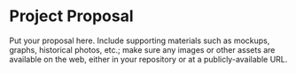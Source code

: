 # Project Proposal

Put your proposal here. Include supporting materials such as mockups, graphs, historical photos, etc.; make sure any images or other assets are available on the web, either in your repository or at a publicly-available URL.  
